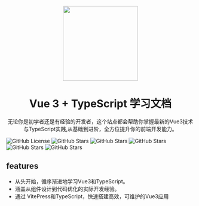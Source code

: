 <p align="center">
<img src="https://niit-soft.oss-cn-hangzhou.aliyuncs.com/logo.png" style="width:200px;" />
</p>
<h1 align="center">Vue 3 + TypeScript 学习文档</h1>
<p align="center">
无论你是初学者还是有经验的开发者，这个站点都会帮助你掌握最新的Vue3技术与TypeScript实践,从基础到进阶，全方位提升你的前端开发能力。
</p>

<p>

![GitHub License](https://img.shields.io/github/license/wxy/vue3-ts-docs)
![GitHub Stars](https://img.shields.io/github/stars/wxy/vue3-ts-docs)
![GitHub Stars](https://img.shields.io/github/forks/wxy/vue3-ts-docs)
![GitHub Stars](https://img.shields.io/github/workflow/status/wxy/vue3-ts-docs/CI)
![GitHub Stars](https://img.shields.io/npm/v/vue)
![GitHub Stars](https://img.shields.io/npm/dw/vue)

</p>

## features
  - 从头开始，循序渐进地学习Vue3和TypeScript。
  - 涵盖从组件设计到代码优化的实际开发经验。
  - 通过 VitePress和TypeScript，快速搭建高效，可维护的Vue3应用